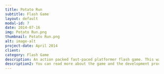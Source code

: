 ```yaml
---
title: Potato Run
subtitle: Flash Game
layout: default
modal-id: 7
date: 2014-07-16
img: Potato Run.png
thumbnail: Potato Run.png
alt: image-alt
project-date: April 2014
client: 
category: Flash Game
description: An action packed fast-paced platformer flash game. This was my first game to be widely released and sponsored. You can play the game on my <a href="http://buxle.com/game/Potato-Run"> sponsor's website </a>. Unfortunately, I can't release the source code due to the terms of sponsorship.
description2: You can read more about the game and the development process in my <a href="No Blog Post Yet">blog post</a>.
---
```


